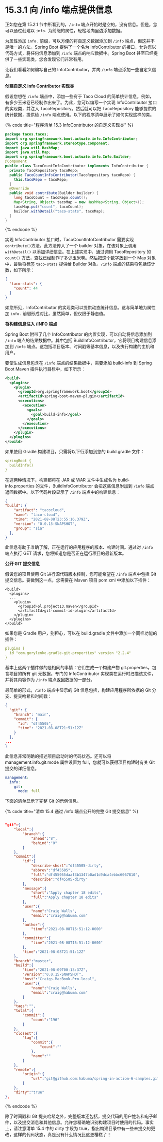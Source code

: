 # 15.3.1 向 /info 端点提供信息

正如您在第 15.2.1 节中所看到的，`/info` 端点开始时是空的，没有信息。但是，您可以通过创建以 `info.` 为前缀的属性，轻松地向里边添加数据。

为属性添加 `info.` 前缀，可以方便的将自定义数据添加到 `/info` 端点，但这并不是唯一的方法。Spring Boot 提供了一个名为 InfoContributor 的接口，允许您以代码方式，将任何信息添加到 `/info` 端点的响应数据中。Spring Boot 甚至已经提供了一些实现类，您会发现它们非常有用。

让我们看看如何编写自己的 InfoContributor，并向 `/info` 端点添加一些自定义信息。

**创建自定义 Info Contributor 实现类**

假设您想在 `/info` 端点中，添加一些有于 Taco Cloud 的简单统计信息。例如，有多少玉米卷已经制作出来了。为此，您可以编写一个实现 InfoContributor 接口的实现类，并注入 TacoRepository。然后就可以把 TacoRepository 能够提供的统计数据，提供给 `/info` 端点使用。以下的程序清单展示了如何实现这样的类。

{% code title="程序清单 15.3 InfoContributor 的自定义实现类" %}
```java
package tacos.tacos;
import org.springframework.boot.actuate.info.InfoContributor;
import org.springframework.stereotype.Component;
import java.util.HashMap;
import java.util.Map;
import org.springframework.boot.actuate.info.Info.Builder;
@Component
public class TacoCountInfoContributor implements InfoContributor {
  private TacoRepository tacoRepo;
  public TacoCountInfoContributor(TacoRepository tacoRepo) {
    this.tacoRepo = tacoRepo;
  }
  @Override
  public void contribute(Builder builder) {
    long tacoCount = tacoRepo.count();
    Map<String, Object> tacoMap = new HashMap<String, Object>();
    tacoMap.put("count", tacoCount);
    builder.withDetail("taco-stats", tacoMap);
  }
}
```
{% endcode %}

实现 InfoContributor 接口时，TacoCountInfoContributor 需要实现 `contribute()`方法。此方法传入了一个 builder 对象，在该对象上调用 `withDetail()` 以添加详细信息。在上述实现中，通过调用 TacoRepository 的 `count()` 方法，查找已经制作了多少玉米卷。然后把这个数字放到一个 Map 对象中，最后将标签 `taco-stats` 提供给 Builder 对象。`/info` 端点的结果将包括该计数，如下所示：

```json
{
  "taco-stats": {
    "count": 44
  }
}
```

如您所见，InfoContributor 的实现类可以提供动态统计信息。这与简单地为属性加 `info.` 前缀形成对比，虽然简单，但仅限于静态值。

**将构建信息注入 /INFO 端点**

Spring Boot 附带了几个 InfoContributor 的内置实现，可以自动将信息添加到 `/info` 端点的结果数据中。其中包括 BuildInfoContributor，它将项目构建信息添加到 `/info` 端点。这包括项目版本、时间戳等基本信息，以及执行构建的主机和用户。

要使生成信息包含在 `/info` 端点的结果数据中，需要添加 build-info 到 Spring Boot Maven 插件执行目标中，如下所示：

```xml
<build>
  <plugins>
    <plugin>
      <groupId>org.springframework.boot</groupId>
      <artifactId>spring-boot-maven-plugin</artifactId>
      <executions>
        <execution>
          <goals>
            <goal>build-info</goal>
          </goals>
        </execution>
      </executions>
    </plugin>
  </plugins>
</build>
```

如果使用 Gradle 构建项目，只需将以下行添加到您的 build.gradle 文件：

```yaml
springBoot {
  buildInfo()
}
```

在这两种情况下，构建都将在 JAR 或 WAR 文件中生成名为 build-info.properties 的文件，BuildInfoContributor 会把这些信息附加到 `/info` 端点返回数据中。以下代码片段显示了 `/info` 端点中的构建信息：

```json
{
"build": {
    "artifact": "tacocloud",
    "name": "taco-cloud",
    "time": "2021-08-08T23:55:16.379Z",
    "version": "0.0.15-SNAPSHOT",
    "group": "sia"
  },
}
```

此信息有助于准确了解，正在运行的应用程序的版本、构建时间。通过对 `/info` 端点执行 GET 请求，您将知道您是否正在运行项目的最新版本。

**公开 GIT 提交信息**

假设您的项目使用 Git 进行源代码版本控制，您可能希望在 `/info` 端点中包括 Git 提交信息。要做到这一点，您需要在 Maven 项目 pom.xml 中添加以下插件：

```markup
<build>
  <plugins>
  ...
    <plugin>
      <groupId>pl.project13.maven</groupId>
      <artifactId>git-commit-id-plugin</artifactId>
    </plugin>
  </plugins>
</build>
```

如果您是 Gradle 用户，别担心，可以在 build.gradle 文件中添加一个同样功能的插件：

```yaml
plugins {
  id "com.gorylenko.gradle-git-properties" version "2.2.4"
}
```

基本上这两个插件做的是相同的事情：它们生成一个构建产物 git.properties，包含项目的所有 git 元数据。专门的 InfoContributor 实现类在运行时扫描该文件，并将其内容作为 `/info` 端点返回数据的一部分。

最简单的形式，`/info` 端点中显示的 Git 信息包括，构建应用程序所依据的 Git 分支、提交哈希和时间戳：

```json
{
  "git": {
    "branch": "main",
    "commit": {
      "id": "df45505",
      "time": "2021-08-08T21:51:12Z"
    }
  },
...
}
```

此信息非常明确的描述项目启动时的代码状态。还可以将 management.info.git.mode 属性设置为 full，您就可以获得项目构建时有关 Git 提交的详细信息。

```yaml
management:
  info:
    git:
      mode: full
```

下面的清单显示了完整 Git 的示例信息。

{% code title="清单 15.4 通过 /info 端点公开的完整 Git 提交信息" %}
```json

"git":{
    "local":{
        "branch":{
            "ahead":"8",
            "behind":"0"
        }
    },
    "commit":{
        "id":{
            "describe-short":"df45505-dirty",
            "abbrev":"df45505",
            "full":"df455055daaf3b1347b0ad1d9dca4ebbc6067810",
            "describe":"df45505-dirty"
        },
        "message":{
            "short":"Apply chapter 18 edits",
            "full":"Apply chapter 18 edits"
        },
        "user":{
            "name":"Craig Walls",
            "email":"craig@habuma.com"
        },
        "author":{
            "time":"2021-08-08T15:51:12-0600"
        },
        "committer":{
            "time":"2021-08-08T15:51:12-0600"
        },
        "time":"2021-08-08T21:51:12Z"
    },
    "branch":"master",
    "build":{
        "time":"2021-08-09T00:13:37Z",
        "version":"0.0.15-SNAPSHOT",
        "host":"Craigs-MacBook-Pro.local",
        "user":{
            "name":"Craig Walls",
            "email":"craig@habuma.com"
        }
    },
    "tags":"",
    "total":{
        "commit":{
            "count":"196"
        }
    },
    "closest":{
        "tag":{
            "commit":{
                "count":""
            },
            "name":""
        }
    },
    "remote":{
        "origin":{
            "url":"git@github.com:habuma/spring-in-action-6-samples.git"
        }
    },
    "dirty":"true"
},

```
{% endcode %}

除了时间戳和 Git 提交哈希之外，完整版本还包括，提交代码的用户姓名和电子邮件，以及提交消息和其他信息。允许您精确地识别构建项目时使用的代码。事实上，请注意清单 15.4 中的 dirty 字段为 true，指出构建目录中有一些未提交的更改，这样的代码状态，真是没有什么情况比这更槽糕了！

